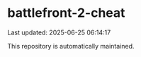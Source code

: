 # battlefront-2-cheat

Last updated: 2025-06-25 06:14:17

This repository is automatically maintained.
